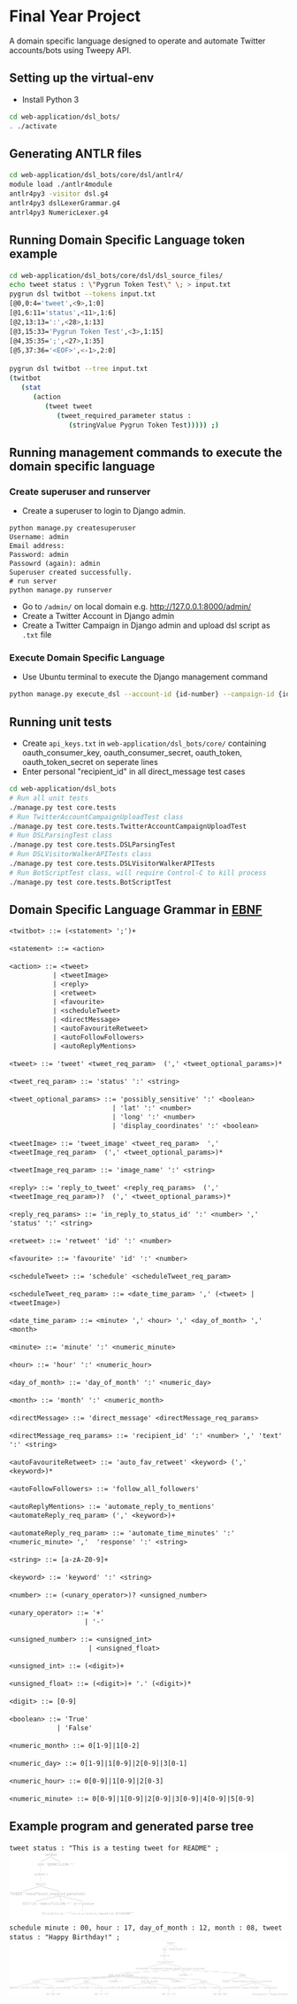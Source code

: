 # Final Year Project
A domain specific language designed to operate and automate Twitter accounts/bots using Tweepy API.
## Setting up the virtual-env
- Install Python 3
```bash
cd web-application/dsl_bots/
. ./activate
```
## Generating ANTLR files
```bash
cd web-application/dsl_bots/core/dsl/antlr4/
module load ./antlr4module
antlr4py3 -visitor dsl.g4
antlr4py3 dslLexerGrammar.g4
antrl4py3 NumericLexer.g4
```
## Running Domain Specific Language token example
```bash
cd web-application/dsl_bots/core/dsl/dsl_source_files/
echo tweet status : \"Pygrun Token Test\" \; > input.txt
pygrun dsl twitbot --tokens input.txt
[@0,0:4='tweet',<9>,1:0]
[@1,6:11='status',<11>,1:6]
[@2,13:13=':',<28>,1:13]
[@3,15:33='Pygrun Token Test',<3>,1:15]
[@4,35:35=';',<27>,1:35]
[@5,37:36='<EOF>',<-1>,2:0]

pygrun dsl twitbot --tree input.txt
(twitbot 
   (stat 
      (action 
         (tweet tweet 
            (tweet_required_parameter status : 
               (stringValue Pygrun Token Test))))) ;)
```
## Running management commands to execute the domain specific language
### Create superuser and runserver
- Create a superuser to login to Django admin.
```
python manage.py createsuperuser
Username: admin
Email address: 
Password: admin
Passowrd (again): admin
Superuser created successfully.
# run server
python manage.py runserver
```
- Go to `/admin/` on local domain e.g. http://127.0.0.1:8000/admin/
- Create a Twitter Account in Django admin
- Create a Twitter Campaign in Django admin and upload dsl script as `.txt` file
### Execute Domain Specific Language
- Use Ubuntu terminal to execute the Django management command
```bash
python manage.py execute_dsl --account-id {id-number} --campaign-id {id-number}
```
## Running unit tests
- Create `api_keys.txt` in `web-application/dsl_bots/core/` containing oauth_consumer_key, oauth_consumer_secret, oauth_token, oauth_token_secret on seperate lines
- Enter personal "recipient_id" in all direct_message test cases
```bash
cd web-application/dsl_bots
# Run all unit tests
./manage.py test core.tests
# Run TwitterAccountCampaignUploadTest class
./manage.py test core.tests.TwitterAccountCampaignUploadTest
# Run DSLParsingTest class
./manage.py test core.tests.DSLParsingTest
# Run DSLVisitorWalkerAPITests class
./manage.py test core.tests.DSLVisitorWalkerAPITests
# Run BotScriptTest class, will require Control-C to kill process
./manage.py test core.tests.BotScriptTest
```
## Domain Specific Language Grammar in [EBNF](https://en.wikipedia.org/wiki/Extended_Backus%E2%80%93Naur_form)
```
<twitbot> ::= (<statement> ';')+ 

<statement> ::= <action> 

<action> ::= <tweet> 
           | <tweetImage> 
           | <reply> 
           | <retweet> 
           | <favourite> 
           | <scheduleTweet> 
           | <directMessage> 
           | <autoFavouriteRetweet> 
           | <autoFollowFollowers> 
           | <autoReplyMentions>

<tweet> ::= 'tweet' <tweet_req_param>  (',' <tweet_optional_params>)*

<tweet_req_param> ::= 'status' ':' <string>

<tweet_optional_params> ::= 'possibly_sensitive' ':' <boolean> 
                          | 'lat' ':' <number> 
                          | 'long' ':' <number> 
                          | 'display_coordinates' ':' <boolean>

<tweetImage> ::= 'tweet_image' <tweet_req_param>  ',' <tweetImage_req_param>  (',' <tweet_optional_params>)*

<tweetImage_req_param> ::= 'image_name' ':' <string>

<reply> ::= 'reply_to_tweet' <reply_req_params>  (',' <tweetImage_req_param>)?  (',' <tweet_optional_params>)*

<reply_req_params> ::= 'in_reply_to_status_id' ':' <number> ','  'status' ':' <string>

<retweet> ::= 'retweet' 'id' ':' <number>

<favourite> ::= 'favourite' 'id' ':' <number>

<scheduleTweet> ::= 'schedule' <scheduleTweet_req_param>

<scheduleTweet_req_param> ::= <date_time_param> ',' (<tweet> | <tweetImage>)

<date_time_param> ::= <minute> ',' <hour> ',' <day_of_month> ',' <month>

<minute> ::= 'minute' ':' <numeric_minute>

<hour> ::= 'hour' ':' <numeric_hour>

<day_of_month> ::= 'day_of_month' ':' <numeric_day>

<month> ::= 'month' ':' <numeric_month>

<directMessage> ::= 'direct_message' <directMessage_req_params>

<directMessage_req_params> ::= 'recipient_id' ':' <number> ',' 'text' ':' <string>

<autoFavouriteRetweet> ::= 'auto_fav_retweet' <keyword> (',' <keyword>)* 

<autoFollowFollowers> ::= 'follow_all_followers'

<autoReplyMentions> ::= 'automate_reply_to_mentions'  <automateReply_req_param> (',' <keyword>)+

<automateReply_req_param> ::= 'automate_time_minutes' ':' <numeric_minute> ','  'response' ':' <string>

<string> ::= [a-zA-Z0-9]+

<keyword> ::= 'keyword' ':' <string>

<number> ::= (<unary_operator>)? <unsigned_number>

<unary_operator> ::= '+' 
                   | '-'

<unsigned_number> ::= <unsigned_int>
                    | <unsigned_float>

<unsigned_int> ::= (<digit>)+

<unsigned_float> ::= (<digit>)+ '.' (<digit>)*

<digit> ::= [0-9]

<boolean> ::= 'True' 
            | 'False'

<numeric_month> ::= 0[1-9]|1[0-2]

<numeric_day> ::= 0[1-9]|1[0-9]|2[0-9]|3[0-1]

<numeric_hour> ::= 0[0-9]|1[0-9]|2[0-3]

<numeric_minute> ::= 0[0-9]|1[0-9]|2[0-9]|3[0-9]|4[0-9]|5[0-9]
```
## Example program and generated parse tree
`tweet status : "This is a testing tweet for README" ;` \
![Example Program](report/final-report/latex_source_files/images/parseTreeTransparent.png)
`schedule minute : 00, hour : 17, day_of_month : 12, month : 08, tweet status : "Happy Birthday!" ;`
![Example Schedule Program](/report/final-report/latex_source_files/images/parseTreeScheduleTransparent.png)
